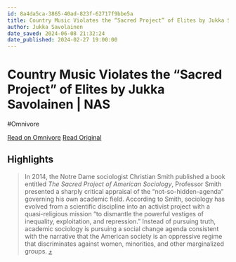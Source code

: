 ```yaml
---
id: 8a4da5ca-3865-40ad-823f-62717f9bbe5a
title: Country Music Violates the “Sacred Project” of Elites by Jukka Savolainen | NAS
author: Jukka Savolainen
date_saved: 2024-06-08 21:32:24
date_published: 2024-02-27 19:00:00
---
```


# Country Music Violates the “Sacred Project” of Elites by Jukka Savolainen | NAS
#Omnivore

[Read on Omnivore](https://omnivore.app/me/https-substack-com-redirect-40-ab-5-f-1-a-b-7-cd-4-b-8-c-a-2-f-7-18ffa9feb00)
[Read Original](https://www.nas.org/academic-questions/37/1/country-music-violates-the-sacred-project-of-elites)

## Highlights

> In 2014, the Notre Dame sociologist Christian Smith published a book entitled _The Sacred Project of American Sociology_, Professor Smith presented a sharply critical appraisal of the “not-so-hidden-agenda” governing his own academic field. According to Smith, sociology has evolved from a scientific discipline into an activist project with a quasi-religious mission “to dismantle the powerful vestiges of inequality, exploitation, and repression.” Instead of pursuing truth, academic sociology is pursuing a social change agenda consistent with the narrative that the American society is an oppressive regime that discriminates against women, minorities, and other marginalized groups. [⤴️](https://omnivore.app/me/https-substack-com-redirect-40-ab-5-f-1-a-b-7-cd-4-b-8-c-a-2-f-7-18ffa9feb00#32b27c07-0e7e-45a2-aacc-0a78c839740e) 

